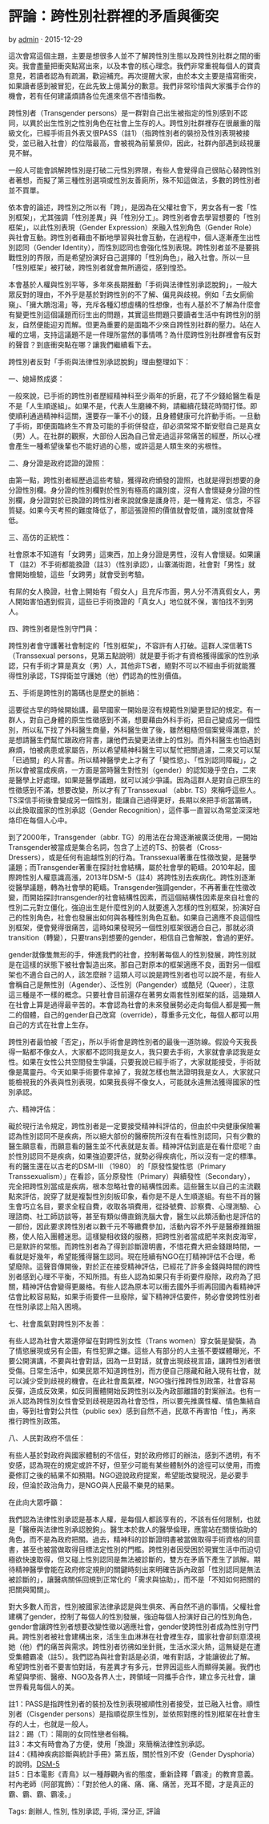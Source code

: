 # 評論：跨性別社群裡的矛盾與衝突

by [admin](https://istscare.org/author/admin/ "「admin」的文章") · 2015-12-29

這次會寫這個主題，主要是想很多人並不了解跨性別生態以及跨性別社群之間的衝突。我會盡量把衝突點寫出來，以及本會的核心理念。我們非常重視每個人的寶貴意見，若讀者認為有疏漏，歡迎補充。再次提醒大家，由於本文主要是描寫衝突，如果讀者感到被冒犯，在此先致上億萬分的歉意。我們非常珍惜與大家攜手合作的機會，若有任何建議煩請各位先進來信不吝惜指教。

跨性別者（Transgender persons）是一群對自己出生被指定的性別感到不認同，以異於出生性別之性別角色在社會上生存的人。跨性別社群裡存在很嚴重的階級文化，已經手術且外表又很PASS（註1）（指跨性別者的裝扮及性別表現被接受，並已融入社會）的位階最高，會被視為前輩景仰，因此，社群內部遇到歧視屢見不鮮。

一般人可能會誤解跨性別是打破二元性別界限，有些人會覺得自己很貼心替跨性別者著想，而擬了第三種性別選項或性別友善廁所，殊不知這做法，多數的跨性別者並不買單。

依本會的論述，跨性別之所以有「跨」，是因為在父權社會下，男女各有一套「性別框架」，尤其強調「性別差異」與「性別分工」。跨性別者會去學習想要的「性別框架」，以此性別表現（Gender Expression）來融入性別角色（Gender Role）與社會互動。跨性別者藉由不斷地學習與社會互動，在過程中，個人逐漸產生出性別認同（Gender Identity），而性別認同也會強化性別表現。跨性別者並不是要挑戰性別的界限，而是希望扮演好自己選擇的「性別角色」，融入社會。所以一旦「性別框架」被打破，跨性別者就會無所適從，感到惶恐。

本會基於人權與性別平等，多年來長期推動「手術與法律性別承認脫鉤」，一般大眾反對的理由，不外乎是基於對跨性別的不了解、偏見與歧視。例如「去女廁偷窺」、「擁大鵰泡湯」等，充斥各種幻想虛構的性想像，也有人基於不了解為什麼會有變更性別這個議題而衍生出的問題，其實這些問題只要讀者生活中有跨性別的朋友，自然便能迎刃而解。但更為重要的是面臨不少來自跨性別社群的壓力。站在人權的立場，支持這議題不是一件理所當然的事情嗎？為什麼跨性別社群裡會有反對的聲音？到底衝突點在哪？讓我們繼續看下去。

跨性別者反對「手術與法律性別承認脫鉤」理由整理如下：

一、媳婦熬成婆：

一般來說，已手術的跨性別者歷經精神科至少兩年的折磨，花了不少錢給醫生看是不是「人生順遂組」。如果不是，代表人生磨練不夠，請繼續花錢花時間打怪。即使順利通過精神科這關，還要存一筆不小的錢，且身體健康可允許動手術。一旦動了手術，即便面臨終生不育及可能的手術併發症，卻必須常常不斷安慰自己是真女（男）人。在社群的觀察，大部份人因為自己曾走過這非常痛苦的經歷，所以心裡會產生一種希望後輩也不能好過的心態，或許這是人類生來的劣根性。

二、身分證是政府認證的證照：

由第一點，跨性別者經歷過這些考驗，獲得政府頒發的證照，也就是得到想要的身分證性別欄。身分證的性別欄對於性別有極高的識別度，沒有人會懷疑身分證的性別欄，身分證對於已換證的跨性別者來說就像是護身符，是一種肯定、信念，不容質疑。如果今天考照的難度降低了，那這張證照的價值就會貶值，識別度就會降低。

三、高仿的正統性：

社會原本不知道有「女跨男」這東西，加上身分證是男性，沒有人會懷疑。如果讓Ｔ（註2）不手術都能換證（註3）（性別承認），山寨滿街跑，社會對「男性」就會開始檢驗，這些「女跨男」就會受到考驗。

有屌的女人換證，社會上開始有「假女人」且充斥市面，男人分不清真假女人，男人開始害怕遇到假貨，這些已手術換證的「真女人」地位就不保，害怕找不到男人。

四、跨性別者是性別守門員：

跨性別者會守護著社會制定的「性別框架」，不容許有人打破。這群人深信著TS （Transsexual persons，見第五點說明）就是要手術才有資格獲得國家的性別承認，只有手術才算是真女（男）人，其他非TS者，絕對不可以不經由手術就能獲得性別承認，TS捍衛並守護她（他）們認為的性別價值。

五、手術是跨性別的籌碼也是歷史的脈絡：

這要從古早的時候開始講，最早國家一開始是沒有規範性別變更登記的規定。有一群人，對自己身體的原生性徵感到不滿，想要藉由外科手術，把自己變成另一個性別，所以私下找了外科醫生商量，外科醫生做了後，雖然粗糙但個案覺得滿意，於是想請醫生們幫忙跟政府背書，讓他們去變更法律上的性別。而外科醫生也怕遇到麻煩，怕被病患或家屬告，所以希望精神科醫生可以幫忙把關過濾，二來又可以幫「已過關」的人背書。所以精神醫學史上才有了「變性慾」、「性別認同障礙」，之所以會被當成疾病，一方面是當時醫生對性別（gender）的認知幾乎空白，二來是醫學上好處理。如果是醫學議題，就可以減少爭議。因為這群人是對自己原生的性徵感到不滿，想要改變，所以才有了Transsexual （abbr. TS）來稱呼這些人。TS深信手術後會變成另一個性別，能讓自己過得更好，長期以來把手術當籌碼，以此換取國家的性別承認（Gender Recognition），這件事一直習以為常並深深地烙印在每個人心中。

到了2000年，Transgender（abbr. TG）的用法在台灣逐漸被廣泛使用，一開始Transgender被當成是集合名詞，包含了上述的TS、扮裝者（Cross-Dressers），或是任何有逾越性別的行為。Transsexual著重在性徵改變，是醫學議題；而Transgender著重在探討社會結構，屬於社會學的範疇。2010年起，國際跨性別人權意識高漲，2013年DSM-5（註4）將跨性別去疾病化。跨性別逐漸從醫學議題，轉為社會學的範疇。Transgender強調gender，不再著重在性徵改變，而開始探討transgender的社會結構性因素，而這個結構性因素是來自社會的性別二元對立僵化，強迫出生是什麼性別的人就要進入怎樣的性別框架，扮演好自己的性別角色，社會也發展出如何與各種性別角色互動。如果自己適應不良這個性別框架，便會覺得很痛苦，這時如果發現另一個性別框架很適合自己，那就必須transition（轉變），只要trans到想要的gender，相信自己會解脫，會過的更好。

gender就像隻無形的手，伸進我們的社會，控制著每個人的性別發展，跨性別就是在這樣的狀態下被社會製造出來。那自己對原本的框架適應不良，面對另一個框架也不適合自己的人，該怎麼辦？這類人可以說是跨性別者也可以說不是，有些人會稱自己是無性別（Agender）、泛性別（Pangender）或酷兒（Queer），注意這三種是不一樣的概念。只要社會目前還存在著男女兩套性別框架的話，這幾類人在社會上算是過得最辛苦的。本會認為社會的未來發展勢必走向每個人都是獨一無二的個體，自己的gender自己改寫（override），尊重多元文化，每個人都可以用自己的方式在社會上生存。

跨性別者最怕被「否定」，所以手術會是跨性別者的最後一道防線。假設今天我長得一點都不像女人，大家都不認同我是女人，我只要去手術，大家就會承認我是女性。如果在女性公共空間發生爭議，只要我說已經手術了，大家就能接受，手術就像是萬靈丹。今天如果手術要件拿掉了，我就怎樣也無法證明我是女人，大家就只能檢視我的外表與性別表現，如果我長得不像女人，可能就永遠無法獲得國家的性別承認。

六、精神評估：

礙於現行法令規定，跨性別者是一定要接受精神科評估的，但由於中央健康保險署認為性別認同不是疾病，所以絕大部份的醫療院所沒有在看性別認同，只有少數的醫生願意看，而願意看的醫生並不代表就是友善。精神評估到底是在看什麼呢？由於性別認同不是疾病，如果強迫要評估，就勢必得疾病化，所以沒有一定的標準。有的醫生還在以古老的DSM-III （1980） 的「原發性變性慾（Primary Transsexualism）」在看診，區分原發性（Primary）與續發性（Secondary），完全把跨性別當成是疾病，根本忽略社會的結構性因素。這些醫生以自己的主流觀點來評估，說穿了就是複製性別刻板印象，看你是不是人生順遂組。有些不肖的醫生會巧立名目，要求全程自費，收取各項費用，從掛號費、診察費、心理測驗、心理諮商、社工師訪談等，甚至有類似傳直銷洗腦大會，醫生以此類活動也是評估的一部份，因此要求跨性別者以數千元不等繳費參加，活動內容不外乎是醫療推銷服務，使人陷入團體迷思。這樣變相收錢的服務，把跨性別者當成肥羊來剝皮海宰，已是默許的常態。而跨性別者為了得到診斷證明書，不惜花費大把金錢跟時間，一看就是好幾年，希望能獲得醫生認同。現在陸續有NGO在打精神評估不合理，希望廢除。這聲音傳開後，對於正在接受精神評估，已經花了許多金錢與時間的跨性別者感到心理不平衡，不知所措。有些人認為如果只有手術要件廢除，政府為了把關，精神評估會變得更嚴格。有些人認為原本可以衝去國外手術再回國內看精神評估會比較容易點，如果手術要件一旦廢除，留下精神評估要件，勢必會使跨性別者在性別承認上陷入困境。

七、社會風氣對跨性別不友善：

有些人認為社會大眾還停留在對跨性別女性（Trans women）穿女裝是變裝，為了情慾展現或另有企圖，有性犯罪之嫌。這些人有部分的人主張不要媒體曝光，不要公開演講，不要與社會對話，因為一旦對話，就會出現歧視言語，讓跨性別者很受傷。日常生活中，如果民眾不知道跨性別，而方便自己隱藏和融入現有社會，就可以減少受到歧視的機會。在此社會風氣裡，NGO強行推跨性別政策，社會容易反彈，造成反效果，如反同團體開始反跨性別以及內政部離譜的對案辦法。也有一派人認為跨性別女性會受到歧視是因為社會恐性，所以要先推廣性權、情色集結自由，等到社會對公共性（public sex）感到自然不過，民眾不再害怕「性」，再來推行跨性別政策。

八、人民對政府不信任：

有些人基於對政府與國家體制的不信任，對於政府修訂的辦法，感到不透明，有不安感，認為現在的規定或許不好，但至少可能有某些體制外的途徑可以使用，而擔憂修訂之後的結果不如預期。NGO遊說政府提案，希望能改變現況，是必要手段，但淪於政治角力，是NGO與人民最不樂見的結果。

在此向大眾呼籲：

我們認為法律性別承認是基本人權，是每個人都該享有的，不該有任何限制，也就是「醫療與法律性別承認脫鉤」。醫生本於救人的醫學倫理，應當站在關懷協助的角色，而不是為政府把關。過去，精神科的診斷證明書被當做取得手術資格的同意書，甚至也被當做取得目標法定性別的門檻。跨性別者因受困於現實生活中而迫切極欲快速取得，但又碰上性別認同是無法被診斷的，雙方在矛盾下產生了誤解。期待精神醫學會能在政府修定規則的關鍵時刻出來明確告訴內政部「性別認同是無法被診斷的」，讓醫病關係回規到正常化的「需求與協助」，而不是「不知如何把關的把關與闖關」。

對大多數人而言，性別被國家法律承認是與生俱來、再自然不過的事情。父權社會建構了gender，控制了每個人的性別發展，強迫每個人扮演好自己的性別角色，gender會讓跨性別者想要改變性徵以適應社會，gender使跨性別者成為性別守門員。跨性別者被社會建構出來，活生生血淋淋在社會裡生存，國家社會卻刻意漠視她（他）們的痛苦與需求。跨性別者彷彿如坐針氈，生活水深火熱，這無疑是在遭受集體霸凌（註5）。我們認為與社會對話是必須，唯有對話，才能讓彼此了解。希望跨性別者不要害怕對話，有差異才有多元，世界因這些人而顯得美麗。我們也希望與學術、醫療、NGO及各界人士，跨領域一同攜手合作，建立多元社會，讓世界看見每個人的美。

註1：PASS是指跨性別者的裝扮及性別表現被順性別者接受，並已融入社會。順性別者（Cisgender persons）是指順從原生性別，並依照對應的性別框架在社會生存的人士，也就是一般人。   
註2：踢（T）：陽剛的女同性戀者俗稱。  
註3：本文有時會為了方便，使用「換證」來簡稱法律性別承認。  
註4：《精神疾病診斷與統計手冊》第五版，關於性別不安（Gender Dysphoria）的說明。[DSM-5](http://www.dsm5.org/documents/gender%20dysphoria%20fact%20sheet.pdf)  
註5：日本電影《青鳥》以一種靜觀內省的態度，重新詮釋「霸凌」的教育意義。村內老師（阿部寬飾）：「對於他人的痛、痛、痛、痛苦，充耳不聞，才是真正的霸、霸、霸、霸凌。」

Tags: 創辦人, 性別, 性別承認, 手術, 深分正, 評論